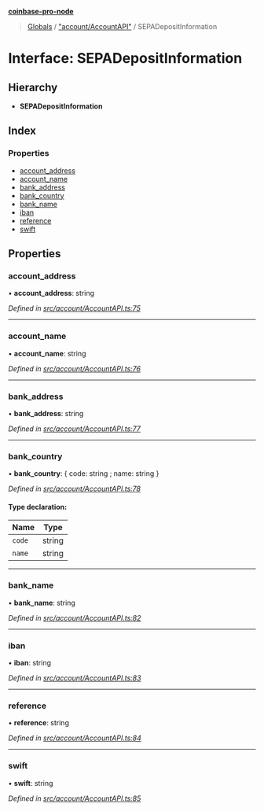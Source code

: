 **[coinbase-pro-node](../README.md)**

> [Globals](../globals.md) / ["account/AccountAPI"](../modules/_account_accountapi_.md) / SEPADepositInformation

# Interface: SEPADepositInformation

## Hierarchy

- **SEPADepositInformation**

## Index

### Properties

- [account_address](_account_accountapi_.sepadepositinformation.md#account_address)
- [account_name](_account_accountapi_.sepadepositinformation.md#account_name)
- [bank_address](_account_accountapi_.sepadepositinformation.md#bank_address)
- [bank_country](_account_accountapi_.sepadepositinformation.md#bank_country)
- [bank_name](_account_accountapi_.sepadepositinformation.md#bank_name)
- [iban](_account_accountapi_.sepadepositinformation.md#iban)
- [reference](_account_accountapi_.sepadepositinformation.md#reference)
- [swift](_account_accountapi_.sepadepositinformation.md#swift)

## Properties

### account_address

• **account_address**: string

_Defined in [src/account/AccountAPI.ts:75](https://github.com/bennycode/coinbase-pro-node/blob/e6678df/src/account/AccountAPI.ts#L75)_

---

### account_name

• **account_name**: string

_Defined in [src/account/AccountAPI.ts:76](https://github.com/bennycode/coinbase-pro-node/blob/e6678df/src/account/AccountAPI.ts#L76)_

---

### bank_address

• **bank_address**: string

_Defined in [src/account/AccountAPI.ts:77](https://github.com/bennycode/coinbase-pro-node/blob/e6678df/src/account/AccountAPI.ts#L77)_

---

### bank_country

• **bank_country**: { code: string ; name: string }

_Defined in [src/account/AccountAPI.ts:78](https://github.com/bennycode/coinbase-pro-node/blob/e6678df/src/account/AccountAPI.ts#L78)_

#### Type declaration:

| Name   | Type   |
| ------ | ------ |
| `code` | string |
| `name` | string |

---

### bank_name

• **bank_name**: string

_Defined in [src/account/AccountAPI.ts:82](https://github.com/bennycode/coinbase-pro-node/blob/e6678df/src/account/AccountAPI.ts#L82)_

---

### iban

• **iban**: string

_Defined in [src/account/AccountAPI.ts:83](https://github.com/bennycode/coinbase-pro-node/blob/e6678df/src/account/AccountAPI.ts#L83)_

---

### reference

• **reference**: string

_Defined in [src/account/AccountAPI.ts:84](https://github.com/bennycode/coinbase-pro-node/blob/e6678df/src/account/AccountAPI.ts#L84)_

---

### swift

• **swift**: string

_Defined in [src/account/AccountAPI.ts:85](https://github.com/bennycode/coinbase-pro-node/blob/e6678df/src/account/AccountAPI.ts#L85)_
